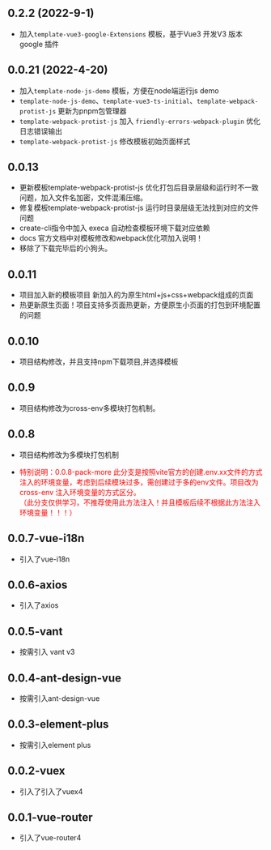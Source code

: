<!--- 变更日志 -->
## 0.2.2 (2022-9-1)
-  加入`template-vue3-google-Extensions` 模板，基于Vue3 开发V3 版本 google 插件

## 0.0.21 (2022-4-20)
-  加入`template-node-js-demo` 模板，方便在node端运行js demo
- `template-node-js-demo`、`template-vue3-ts-initial`、`template-webpack-protist-js` 更新为pnpm包管理器
- `template-webpack-protist-js` 加入 `friendly-errors-webpack-plugin` 优化日志错误输出
- `template-webpack-protist-js` 修改模板初始页面样式


## 0.0.13
<ul>
    <li>  更新模板template-webpack-protist-js 优化打包后目录层级和运行时不一致问题，加入文件名加密，文件混淆压缩。 </li>
    <li>  修复模板template-webpack-protist-js 运行时目录层级无法找到对应的文件问题 </li>
    <li>  create-cli指令中加入 execa 自动检查模板环境下载对应依赖 </li>
    <li>  docs 官方文档中对模板修改和webpack优化项加入说明！ </li>
    <li>  移除了下载完毕后的小狗头。 </li>
</ul>

## 0.0.11
<ul>
    <li>  项目加入新的模板项目 新加入的为原生html+js+css+webpack组成的页面 </li>
    <li>  热更新原生页面！项目支持多页面热更新，方便原生小页面的打包到环境配置的问题 </li>
</ul>

## 0.0.10
<ul>
    <li>  项目结构修改，并且支持npm下载项目,并选择模板 </li>
</ul>

## 0.0.9
<ul>
    <li>  项目结构修改为cross-env多模块打包机制。 </li>
</ul>

## 0.0.8
<ul>
    <li>  项目结构修改为多模块打包机制 </li>
    <li>  <p style="color: red;">特别说明：0.0.8-pack-more 此分支是按照vite官方的创建.env.xx文件的方式注入的环境变量，考虑到后续模块过多，需创建过于多的env文件。项目改为 cross-env 注入环境变量的方式区分。  
                 <br/>（此分支仅供学习，不推荐使用此方法注入！并且模板后续不根据此方法注入环境变量！！！）</p>   </li>
</ul>

## 0.0.7-vue-i18n
<ul>
    <li> 引入了vue-i18n </li>
</ul>

## 0.0.6-axios
<ul>
    <li> 引入了axios </li>
</ul>

## 0.0.5-vant
<ul>
    <li> 按需引入 vant v3 </li>
</ul>


## 0.0.4-ant-design-vue
<ul>
    <li> 按需引入ant-design-vue </li>
</ul>

## 0.0.3-element-plus
<ul>
    <li> 按需引入element plus</li>
</ul>

## 0.0.2-vuex
<ul>
    <li> 引入了引入了vuex4</li>
</ul>

## 0.0.1-vue-router
<ul>
    <li> 引入了vue-router4</li>
</ul>
